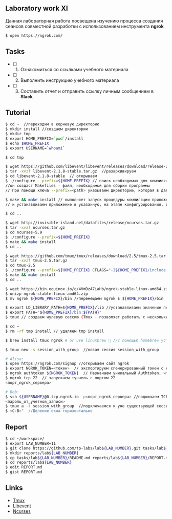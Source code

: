 ## Laboratory work XI

Данная лабораторная работа посвещена изучению процесса создания сеансов совместной разработки с использованием инструмента **ngrok**

```sh
$ open https://ngrok.com/
```

## Tasks

- [ ] 1. Ознакомиться со ссылками учебного материала
- [ ] 2. Выполнить инструкцию учебного материала
- [ ] 3. Составить отчет и отправить ссылку личным сообщением в **Slack**

## Tutorial

```sh
$ cd ~  //переходим в корневую директорию
$ mkdir install //создаем директории
$ mkdir tmp
$ export HOME_PREFIX=`pwd`/install
$ echo $HOME_PREFIX
$ export USERNAME=`whoami`
```

```sh
$ cd tmp
```

```sh
$ wget https://github.com/libevent/libevent/releases/download/release-2.1.8-stable/libevent-2.1.8-stable.tar.gz //скачиваем библиотеку
$ tar -xvzf libevent-2.1.8-stable.tar.gz  //разархивируем
$ cd libevent-2.1.8-stable  // открываем 
$ ./configure --prefix=${HOME_PREFIX} // поиск необходимых для компиляции библиотек и заголовочных файлов.
//он создаст Makefiles - файл, необходимый для сборки программы
// При помощи ключа --prefix=<path> указываем директорию, которая в дальнейшем будет выступать как префикс для нашей программы

$ make && make install // выполняет запуск процедуры компиляции приложения из исходного кода
// и устанавливаем приложение в указанную, на этапе конфигурирования, директорию.

$ cd ..
```

```sh
$ wget http://invisible-island.net/datafiles/release/ncurses.tar.gz
$ tar -xvzf ncurses.tar.gz
$ cd ncurses-5.9
$ ./configure --prefix=${HOME_PREFIX}
$ make && make install
$ cd ..
```


```sh
$ wget https://github.com/tmux/tmux/releases/download/2.5/tmux-2.5.tar.gz
$ tar -xvzf tmux-2.5.tar.gz
$ cd tmux-2.5
$ ./configure --prefix=${HOME_PREFIX} CFLAGS="-I${HOME_PREFIX}/include -I${HOME_PREFIX}/include/ncurses" LDFLAGS="-L${HOME_PREFIX}/lib"
$ make && make install
$ cd ..
```

```sh
$ wget https://bin.equinox.io/c/4VmDzA7iaHb/ngrok-stable-linux-amd64.zip
$ unizp ngrok-stable-linux-amd64.zip
$ mv ngrok ${HOME_PREFIX}/bin //перемещаем ngrok в ${HOME_PREFIX}/bin
```

```sh
$ export LD_LIBRARY_PATH=${HOME_PREFIX}/lib //устанавливаем значение переменных окружения
$ export PATH="${HOME_PREFIX}/bin:${PATH}"
$ tmux // создаем нулевую сессию (Tmux - позволяет работать с несколькими сессиями в 1 окне.)
```

```sh
$ cd ~
$ rm -rf tmp install // удаляем tmp install
```

```sh
$ brew install tmux ngrok # or use linuxbrew 🎉 //с помощью homebrew устанавливаем ngrok
```

```sh
$ tmux new -s session_with_group  //новая сессия session_with_group
```

```sh
# Alisa:
$ open https://ngrok.com/signup //открываем сайт ngrok
$ export NGROK_TOKEN=<токен>  // экспортируем сгенерированный токен с сайта
$ ngrok authtoken ${NGROK_TOKEN}  // Назначаем уникальный Authtoken, чтобы выявить проблемы, если конкретный Authtoken скомпрометирован.
$ ngrok tcp 22  // запускаем туннель с портом 22 
<порт_ngrok_сервера>
```

```sh
# Bob:
$ ssh ${USERNAME}@0.tcp.ngrok.io -p<порт_ngrok_сервера> //подкючаем TCP-туннели ngrok к SSH-трафику
<пароль_от_учетной_записи>
$ tmux a -t session_with_group  //подключаемся к уже существующей сессии
$ <C-B>"  //Деление окна горизонтально 
```

## Report

```sh
$ cd ~/workspace/
$ export LAB_NUMBER=11
$ git clone https://github.com/tp-labs/lab${LAB_NUMBER}.git tasks/lab${LAB_NUMBER}
$ mkdir reports/lab${LAB_NUMBER}
$ cp tasks/lab${LAB_NUMBER}/README.md reports/lab${LAB_NUMBER}/REPORT.md
$ cd reports/lab${LAB_NUMBER}
$ edit REPORT.md
$ gist REPORT.md
```

## Links

- [Tmux](https://raw.githubusercontent.com/tmux/tmux/master/README)
- [Libevent](http://libevent.org)
- [Ncurses](http://invisible-island.net/ncurses/)

```
